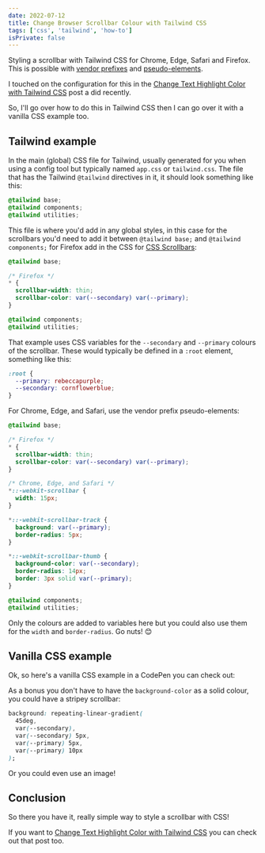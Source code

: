 ```yaml
---
date: 2022-07-12
title: Change Browser Scrollbar Colour with Tailwind CSS
tags: ['css', 'tailwind', 'how-to']
isPrivate: false
---
```


<script>
  import { CodePen } from 'sveltekit-embed'
</script>

Styling a scrollbar with Tailwind CSS for Chrome, Edge, Safari and
Firefox. This is possible with [vendor prefixes] and
[pseudo-elements].

I touched on the configuration for this in the [Change Text Highlight
Color with Tailwind CSS] post a did recently.

So, I'll go over how to do this in Tailwind CSS then I can go over it
with a vanilla CSS example too.

## Tailwind example

In the main (global) CSS file for Tailwind, usually generated for you
when using a config tool but typically named `app.css` or
`tailwind.css`. The file that has the Tailwind `@tailwind` directives
in it, it should look something like this:

```css
@tailwind base;
@tailwind components;
@tailwind utilities;
```

This file is where you'd add in any global styles, in this case for
the scrollbars you'd need to add it between `@tailwind base;` and
`@tailwind components;` for Firefox add in the CSS for [CSS
Scrollbars]:

```css
@tailwind base;

/* Firefox */
* {
  scrollbar-width: thin;
  scrollbar-color: var(--secondary) var(--primary);
}

@tailwind components;
@tailwind utilities;
```

That example uses CSS variables for the `--secondary` and `--primary`
colours of the scrollbar. These would typically be defined in a
`:root` element, something like this:

```css
:root {
  --primary: rebeccapurple;
  --secondary: cornflowerblue;
}
```

For Chrome, Edge, and Safari, use the vendor prefix pseudo-elements:

```css
@tailwind base;

/* Firefox */
* {
  scrollbar-width: thin;
  scrollbar-color: var(--secondary) var(--primary);
}

/* Chrome, Edge, and Safari */
*::-webkit-scrollbar {
  width: 15px;
}

*::-webkit-scrollbar-track {
  background: var(--primary);
  border-radius: 5px;
}

*::-webkit-scrollbar-thumb {
  background-color: var(--secondary);
  border-radius: 14px;
  border: 3px solid var(--primary);
}

@tailwind components;
@tailwind utilities;
```

Only the colours are added to variables here but you could also use
them for the `width` and `border-radius`. Go nuts! 😊

## Vanilla CSS example

Ok, so here's a vanilla CSS example in a CodePen you can check out:

<CodePen codePenId="GRxjpbQ" />

As a bonus you don't have to have the `background-color` as a solid
colour, you could have a stripey scrollbar:

```css
background: repeating-linear-gradient(
  45deg,
  var(--secondary),
  var(--secondary) 5px,
  var(--primary) 5px,
  var(--primary) 10px
);
```

Or you could even use an image!

## Conclusion

So there you have it, really simple way to style a scrollbar with CSS!

If you want to [Change Text Highlight Color with Tailwind CSS] you can
check out that post too.

<!-- Links -->

[change text highlight color with tailwind css]:
  https://scottspence.com/posts/change-text-highlight-colour-with-tailwind-css
[vendor prefixes]:
  https://developer.mozilla.org/en-US/docs/Glossary/Vendor_Prefix
[pseudo-elements]:
  https://developer.mozilla.org/en-US/docs/Web/CSS/Pseudo-elements
[css scrollbars]:
  https://developer.mozilla.org/en-US/docs/Web/CSS/CSS_Scrollbars
[Change Text Highlight Color with Tailwind CSS]:
  https://scottspence.com/posts/change-text-highlight-colour-with-tailwind-css
